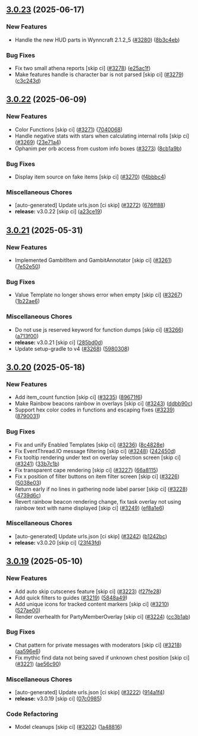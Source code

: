 ## [3.0.23](https://github.com/Wynntils/Wynntils/compare/v3.0.22...v3.0.23) (2025-06-17)


### New Features

* Handle the new HUD parts in Wynncraft 2.1.2_5 ([#3280](https://github.com/Wynntils/Wynntils/issues/3280)) ([8b3c4eb](https://github.com/Wynntils/Wynntils/commit/8b3c4eb6150e5674eee9c0824549307cd2bbde99))


### Bug Fixes

* Fix two small athena reports [skip ci] ([#3278](https://github.com/Wynntils/Wynntils/issues/3278)) ([e25ac1f](https://github.com/Wynntils/Wynntils/commit/e25ac1f4e4fc036fc312ff0c96d9fbf5744f382a))
* Make features handle is character bar is not parsed [skip ci] ([#3279](https://github.com/Wynntils/Wynntils/issues/3279)) ([c3c243d](https://github.com/Wynntils/Wynntils/commit/c3c243df2e434a772c243e72f029fedfc6926407))

## [3.0.22](https://github.com/Wynntils/Wynntils/compare/v3.0.21...v3.0.22) (2025-06-09)


### New Features

* Color Functions [skip ci] ([#3271](https://github.com/Wynntils/Wynntils/issues/3271)) ([7040068](https://github.com/Wynntils/Wynntils/commit/704006802c51ec258722df1fb28ee905f763e5eb))
* Handle negative stats with stars when calculating internal rolls [skip ci] ([#3269](https://github.com/Wynntils/Wynntils/issues/3269)) ([23e71a4](https://github.com/Wynntils/Wynntils/commit/23e71a448598e8cc97b1c0e947841cbe6a8e7ccc))
* Ophanim per orb access from custom info boxes ([#3273](https://github.com/Wynntils/Wynntils/issues/3273)) ([8cb1a9b](https://github.com/Wynntils/Wynntils/commit/8cb1a9b78f8f9bc4f95f93a95f326c7709451e69))


### Bug Fixes

* Display item source on fake items [skip ci] ([#3270](https://github.com/Wynntils/Wynntils/issues/3270)) ([f4bbbc4](https://github.com/Wynntils/Wynntils/commit/f4bbbc4746079a0851bade83c501d36440af3c8f))


### Miscellaneous Chores

* [auto-generated] Update urls.json [ci skip] ([#3272](https://github.com/Wynntils/Wynntils/issues/3272)) ([676ff88](https://github.com/Wynntils/Wynntils/commit/676ff88b490770d77e669e5f7096f1d5615c44a1))
* **release:** v3.0.22 [skip ci] ([a23ce19](https://github.com/Wynntils/Wynntils/commit/a23ce197ebc32d0ea6b1b584512df3f0bb7393ee))

## [3.0.21](https://github.com/Wynntils/Wynntils/compare/v3.0.20...v3.0.21) (2025-05-31)


### New Features

* Implemented GambitItem and GambitAnnotator [skip ci] ([#3261](https://github.com/Wynntils/Wynntils/issues/3261)) ([7e52e50](https://github.com/Wynntils/Wynntils/commit/7e52e50fadcb442188dea92327c24f1f0fcc50a3))


### Bug Fixes

* Value Template no longer shows error when empty [skip ci] ([#3267](https://github.com/Wynntils/Wynntils/issues/3267)) ([1b22ae6](https://github.com/Wynntils/Wynntils/commit/1b22ae641a1c9a89eae1582e5a6e841e9d92930c))


### Miscellaneous Chores

* Do not use js reserved keyword for function dumps [skip ci] ([#3266](https://github.com/Wynntils/Wynntils/issues/3266)) ([a713f00](https://github.com/Wynntils/Wynntils/commit/a713f00c24babaa18925dec5531778b75a3bb4e4))
* **release:** v3.0.21 [skip ci] ([285bd0d](https://github.com/Wynntils/Wynntils/commit/285bd0df81f0a5d5e91ca37dec8a2fc548f99c29))
* Update setup-gradle to v4 ([#3268](https://github.com/Wynntils/Wynntils/issues/3268)) ([5980308](https://github.com/Wynntils/Wynntils/commit/5980308b55cb0f26bf814232ffeb5334ec9df7c2))

## [3.0.20](https://github.com/Wynntils/Wynntils/compare/v3.0.19...v3.0.20) (2025-05-18)


### New Features

* Add item_count function [skip ci] ([#3235](https://github.com/Wynntils/Wynntils/issues/3235)) ([89671f6](https://github.com/Wynntils/Wynntils/commit/89671f607e10889fa8a32df1b420fa9f939e9bee))
* Make Rainbow beacons rainbow in overlays [skip ci] ([#3243](https://github.com/Wynntils/Wynntils/issues/3243)) ([ddbb90c](https://github.com/Wynntils/Wynntils/commit/ddbb90ca77ba2a2716434a3717ae9e4016ff110e))
* Support hex color codes in functions and escaping fixes ([#3239](https://github.com/Wynntils/Wynntils/issues/3239)) ([8790031](https://github.com/Wynntils/Wynntils/commit/8790031ba8b6b0c476157a5a8f782b55d063cc0e))


### Bug Fixes

* Fix and unify Enabled Templates [skip ci] ([#3236](https://github.com/Wynntils/Wynntils/issues/3236)) ([8c4828e](https://github.com/Wynntils/Wynntils/commit/8c4828ea15583ef04ca61c17d64be8c72ae20449))
* Fix EventThread.IO message filtering [skip ci] ([#3248](https://github.com/Wynntils/Wynntils/issues/3248)) ([242450d](https://github.com/Wynntils/Wynntils/commit/242450d47ad93c74f4ed426dd0c7706c2085e6ec))
* Fix tooltip rendering under text on overlay selection screen [skip ci] ([#3241](https://github.com/Wynntils/Wynntils/issues/3241)) ([33b7c1b](https://github.com/Wynntils/Wynntils/commit/33b7c1be1ceef398e3188915a9b47982288049c3))
* Fix transparent cape rendering [skip ci] ([#3227](https://github.com/Wynntils/Wynntils/issues/3227)) ([66a8115](https://github.com/Wynntils/Wynntils/commit/66a811579379080219efadb10e6727d7c88f0fae))
* Fix x position of filter buttons on item filter screen [skip ci] ([#3226](https://github.com/Wynntils/Wynntils/issues/3226)) ([5038e03](https://github.com/Wynntils/Wynntils/commit/5038e03de0b764658840a2ea904339b1e1643c08))
* Return early if no lines in gathering node label parser [skip ci] ([#3228](https://github.com/Wynntils/Wynntils/issues/3228)) ([4739d6c](https://github.com/Wynntils/Wynntils/commit/4739d6c35fe76132f5fe36627d790d9a1e5ba5b9))
* Revert rainbow beacon rendering change, fix task overlay not using rainbow text with name displayed [skip ci] ([#3249](https://github.com/Wynntils/Wynntils/issues/3249)) ([ef8a1e6](https://github.com/Wynntils/Wynntils/commit/ef8a1e622b61a20614a8d230fda230bd2f46cc6d))


### Miscellaneous Chores

* [auto-generated] Update urls.json [ci skip] ([#3242](https://github.com/Wynntils/Wynntils/issues/3242)) ([b1242bc](https://github.com/Wynntils/Wynntils/commit/b1242bc70a8ba3d8db0beb1208afe02759b01f08))
* **release:** v3.0.20 [skip ci] ([23f43fd](https://github.com/Wynntils/Wynntils/commit/23f43fd60127d7295cda65a1d7fdf7e735d88102))

## [3.0.19](https://github.com/Wynntils/Wynntils/compare/v3.0.18...v3.0.19) (2025-05-10)


### New Features

* Add auto skip cutscenes feature [skip ci] ([#3223](https://github.com/Wynntils/Wynntils/issues/3223)) ([f27fe28](https://github.com/Wynntils/Wynntils/commit/f27fe280a6b94494d5d7602c213128f961b42d75))
* Add quick filters to guides ([#3219](https://github.com/Wynntils/Wynntils/issues/3219)) ([5848a49](https://github.com/Wynntils/Wynntils/commit/5848a490bb11513516c15425f6063fb9b11be8e5))
* Add unique icons for tracked content markers [skip ci] ([#3210](https://github.com/Wynntils/Wynntils/issues/3210)) ([527ae00](https://github.com/Wynntils/Wynntils/commit/527ae00db83a0785bbe7d5e222aa6fd613328430))
* Render overhealth for PartyMemberOverlay [skip ci] ([#3224](https://github.com/Wynntils/Wynntils/issues/3224)) ([cc3b1ab](https://github.com/Wynntils/Wynntils/commit/cc3b1ab2e7d37fed92357603a49d4e6e9cea1a9a))


### Bug Fixes

* Chat pattern for private messages with moderators [skip ci] ([#3218](https://github.com/Wynntils/Wynntils/issues/3218)) ([aa596e6](https://github.com/Wynntils/Wynntils/commit/aa596e6d39ee03d30eebfa95c339e414795b85f3))
* Fix mythic find data not being saved if unknown chest position [skip ci] ([#3221](https://github.com/Wynntils/Wynntils/issues/3221)) ([ae56c90](https://github.com/Wynntils/Wynntils/commit/ae56c9038a2791278393de24afe94e54887ee407))


### Miscellaneous Chores

* [auto-generated] Update urls.json [ci skip] ([#3222](https://github.com/Wynntils/Wynntils/issues/3222)) ([914a1f4](https://github.com/Wynntils/Wynntils/commit/914a1f443008fee5d1d1aed20429946e15bd94b1))
* **release:** v3.0.19 [skip ci] ([07c0985](https://github.com/Wynntils/Wynntils/commit/07c0985bd2d02751af7a9f7cc5b23d9880b657d8))


### Code Refactoring

* Model cleanups [skip ci] ([#3202](https://github.com/Wynntils/Wynntils/issues/3202)) ([1a48816](https://github.com/Wynntils/Wynntils/commit/1a48816e3dbbed54d5be876521f5c95a50e09ccf))

